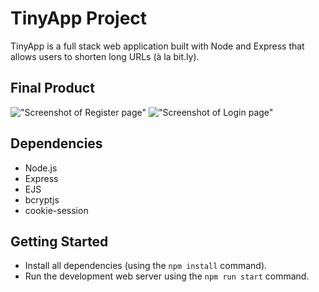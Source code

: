 # TinyApp Project

TinyApp is a full stack web application built with Node and Express that allows users to shorten long URLs (à la bit.ly).

## Final Product

!["Screenshot of Register page"](https://github.com/blee77/tinyapp/blob/feature/user-registration/docs/register-page.png)
!["Screenshot of Login page"](https://github.com/blee77/tinyapp/blob/feature/user-registration/docs/login-page.png)

## Dependencies

- Node.js
- Express
- EJS
- bcryptjs
- cookie-session

## Getting Started

- Install all dependencies (using the `npm install` command).
- Run the development web server using the `npm run start` command.

